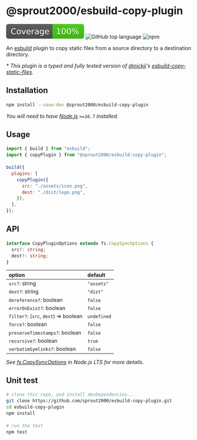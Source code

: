 # @sprout2000/esbuild-copy-plugin

![jest](./coverage/badge.svg)
![GitHub top language](https://img.shields.io/github/languages/top/sprout2000/esbuild-copy-plugin)
![npm](https://img.shields.io/npm/dt/@sprout2000/esbuild-copy-plugin)

An [esbuild](https://esbuild.github.io/) plugin to copy static files from a source directory to a destination directory.

_\* This plugin is a typed and fully tested version of [@nickjj](https://github.com/nickjj)'s [esbuild-copy-static-files](https://github.com/nickjj/esbuild-copy-static-files)._

## Installation

```sh
npm install --save-dev @sprout2000/esbuild-copy-plugin
```

_You will need to have [Node.js](https://nodejs.org/) `>=16.7` installed._

## Usage

```js
import { build } from "esbuild";
import { copyPlugin } from "@sprout2000/esbuild-copy-plugin";

build({
  plugins: [
    copyPlugin({
      src: "./assets/icon.png",
      dest: "./dist/logo.png",
    }),
  ],
});
```

## API

```typescript
interface CopyPluginOptions extends fs.CopySyncOptions {
  src?: string;
  dest?: string;
}
```

| option                                | default     |
| :------------------------------------ | :---------- |
| `src?`: string                        | `"assets"`  |
| `dest?`: string                       | `"dist"`    |
| `dereference?`: boolean               | `false`     |
| `errorOnExist?`: boolean              | `false`     |
| `filter?`: (`src`, `dest`) => boolean | `undefined` |
| `force?`: boolean                     | `false`     |
| `preserveTimestamps?`: boolean        | `false`     |
| `recursive?`: boolean                 | `true`      |
| `verbatimSymlinks?`: boolean          | `false`     |

_See [fs.CopySyncOptions](https://nodejs.org/dist/latest-v18.x/docs/api/fs.html) in Node.js LTS for more details._

## Unit test

```sh
# clone this repo, and install devDependencies...
git clone https://github.com/sprout2000/esbuild-copy-plugin.git
cd esbuild-copy-plugin
npm install

# run the test
npm test
```
